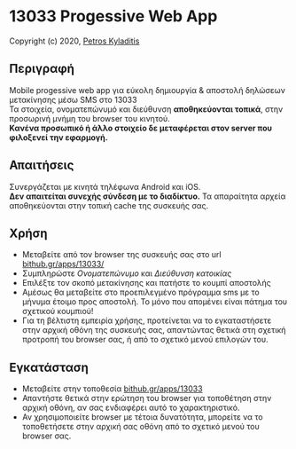 # 13033 Progessive Web App
Copyright (c) 2020, [Petros Kyladitis](https://www.facebook.com/multipetros/)  

## Περιγραφή
Mobile progessive web app για εύκολη δημιουργία & αποστολή δηλώσεων μετακίνησης μέσω SMS στο 13033  
Τα στοιχεία, ονοματεπώνυμό και διεύθυνση **αποθηκεύονται τοπικά**, στην προσωρινή μνήμη του browser του κινητού.  
**Κανένα προσωπικό ή άλλο στοιχείο δε μεταφέρεται στον server που φιλοξενεί την εφαρμογή.**  

## Απαιτήσεις
Συνεργάζεται με κινητά τηλέφωνα Android και iOS.  
**Δεν απαιτείται συνεχής σύνδεση με το διαδίκτυο.** Τα απαραίτητα αρχεία αποθηκεύονται στην τοπική cache της συσκευής σας.  

## Χρήση
 * Μεταβείτε από τον browser της συσκευής σας στο url [bithub.gr/apps/13033/](https://www.bithub.gr/apps/13033/)  
 * Συμπληρώστε _Ονοματεπώνυμο_ και _Διεύθυνση κατοικίας_  
 * Επιλέξτε τον σκοπό μετακίνησης και πατήστε το κουμπί αποστολής  
 * Αμέσως θα μεταβείτε στο προεπιλεγμένο πρόγραμμα sms με το μήνυμα έτοιμο προς αποστολή. Το μόνο που απομένει είναι πάτημα του σχετικού κουμπιού!  
 * Για τη βέλτιστη εμπειρία χρήσης, προτείνεται να το εγκαταστήσετε στην αρχική οθόνη της συσκευής σας, απαντώντας θετικά στη σχετική προτροπή του browser σας, ή από το σχετικό μενού επιλογών του.  

## Εγκατάσταση
 * Μεταβείτε στην τοποθεσία [bithub.gr/apps/13033](https://www.bithub.gr/apps/13033/index.html)  
 * Απαντήστε θετικά στην ερώτηση του browser για τοποθέτηση στην αρχική οθόνη, αν σας ενδιαφέρει αυτό το χαρακτηριστικό.  
 * Αν χρησιμοποιείτε  browser με τέτοια δυνατότητα, μπορείτε να το τοποθετήσετε στην αρχική σας οθόνη από το σχετικό μενού του browser σας.  